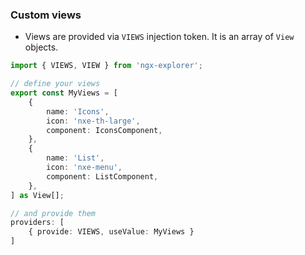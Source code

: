 ### Custom views
-   Views are provided via `VIEWS` injection token. It is an array of `View` objects.
```Typescript
import { VIEWS, VIEW } from 'ngx-explorer';

// define your views
export const MyViews = [
    {
        name: 'Icons',
        icon: 'nxe-th-large',
        component: IconsComponent,
    },
    {
        name: 'List',
        icon: 'nxe-menu',
        component: ListComponent,
    },
] as View[];

// and provide them
providers: [
    { provide: VIEWS, useValue: MyViews }
]
```